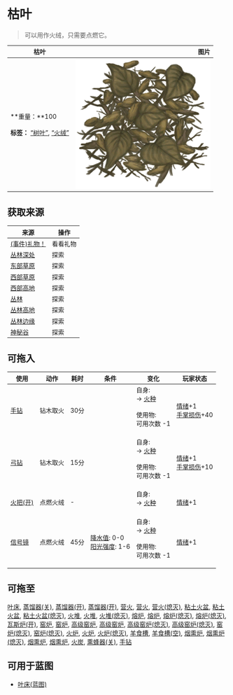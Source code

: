 # 枯叶  
> 可以用作火绒，只需要点燃它。  
  
  枯叶  |   图片   
 ----  |  ----:   
 **重量：**100<br><br>**标签：**	[“树叶”](tag_Leaves.md), [“火绒”](tag_Tinder.md)  |  ![](Sprite/Tinder.png)   
  
## 获取来源  
来源  |  操作  
----  |  ----  
[(事件)礼物！](Event_MacaqueFriendGift.md)  |  看看礼物  
[丛林深处](DeepJungle.md)  |  探索  
[东部草原](GrasslandsE.md)  |  探索  
[西部草原](GrasslandsW.md)  |  探索  
[西部高地](HighlandsWestern.md)  |  探索  
[丛林](Jungle.md)  |  探索  
[丛林高地](JungleHighlands.md)  |  探索  
[丛林边缘](Outskirts.md)  |  探索  
[神秘谷](SecretValley.md)  |  探索  
## 可拖入  
使用  |  动作  |  耗时  |  条件  |  变化  |  玩家状态  
----  |  ----  |  ----  |  ----  |  ----  |  ----  
[手钻](HandDrill.md)  |  钻木取火  |  30分  |    |  自身:<br>→ [火种](TinderLit.md)<br><br>使用物:<br>可用次数  -1<br><br>  |  [情绪](Morale.md)+1<br>[手掌损伤](HandDamage.md)+40  
[弓钻](BowDrill.md)  |  钻木取火  |  15分  |    |  自身:<br>→ [火种](TinderLit.md)<br><br>使用物:<br>可用次数  -1<br><br>  |  [情绪](Morale.md)+1<br>[手掌损伤](HandDamage.md)+10  
[火把(开)](TorchOn.md)  |  点燃火绒  |  -  |    |  自身:<br>→ [火种](TinderLit.md)<br><br>  |  [情绪](Morale.md)+1  
[信号镜](SignalingMirror.md)  |  点燃火绒  |  45分  |  [降水值](RainValue.md): 0-0<br>[阳光强度](SunStrength.md): 1-6  |  自身:<br>→ [火种](TinderLit.md)<br><br>使用物:<br>可用次数  -1<br><br>  |  [情绪](Morale.md)+1  
## 可拖至  
[叶床](LeafBed.md), [蒸馏器(关)](AlembicOff.md), [蒸馏器(开)](AlembicOn.md), [蒸馏器(开)](AlembicOn.md), [营火](Campfire.md), [营火](Campfire.md), [营火(熄灭)](CampfireExtinguished.md), [粘土火盆](ClayFirePit.md), [粘土火盆](ClayFirePit.md), [粘土火盆(熄灭)](ClayFirePitExtinguished.md), [火堆](Fire.md), [火堆](Fire.md), [火堆(熄灭)](FireExtinguished.md), [熔炉](Forge.md), [熔炉](Forge.md), [熔炉(熄灭)](ForgeExtinguished.md), [熔炉(熄灭)](ForgeExtinguished.md), [瓦斯炉(开)](GasCookerOn.md), [窑炉](Kiln.md), [窑炉](Kiln.md), [高级窑炉](KilnAdvanced.md), [高级窑炉](KilnAdvanced.md), [高级窑炉(熄灭)](KilnAdvancedExtinguished.md), [高级窑炉(熄灭)](KilnAdvancedExtinguished.md), [窑炉(熄灭)](KilnExtinguished.md), [窑炉(熄灭)](KilnExtinguished.md), [火炉](Stove.md), [火炉](Stove.md), [火炉(熄灭)](StoveExtinguished.md), [羊食槽](GoatFeeder.md), [羊食槽(空)](GoatFeederEmpty.md), [烟熏炉](Smoker.md), [烟熏炉(熄灭)](SmokerExtinguished.md), [烟熏炉](SmokerExtinguishedPlastic.md), [烟熏炉](SmokerPlastic.md), [火炭](Embers.md), [熏蜂器(关)](BeeSmokerOff.md), [手钻](FirePlow.md)  
## 可用于蓝图  
- [叶床(蓝图)](Bp_Leafbed.md)  
  
  
